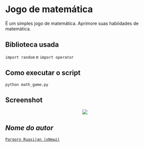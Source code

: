 # Jogo de matemática
É um simples jogo de matemática. Aprimore suas habiidades de matemática.

## Biblioteca usada
`import random` e `import operator`

## Como executar o script
`python math_game.py`

## Screenshot
<div align="center"><img src="https://github.com/xNewz/python-mini-projects/blob/master/projects/Math%20Game/img.gif"></div>

## *Nome do autor*
[`Pargorn Ruasijan (xNewz)`](https://github.com/xNewz)
